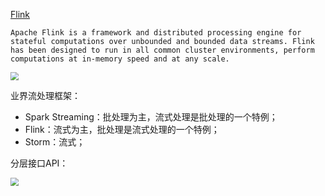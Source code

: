 [Flink](https://flink.apache.org/)

```
Apache Flink is a framework and distributed processing engine for stateful computations over unbounded and bounded data streams. Flink has been designed to run in all common cluster environments, perform computations at in-memory speed and at any scale.
```



<img src="D:\笔记\大数据\Flink\asset\flink-overview.png" style="zoom:80%;" />



业界流处理框架：

* Spark Streaming：批处理为主，流式处理是批处理的一个特例；
* Flink：流式为主，批处理是流式处理的一个特例；
* Storm：流式；



分层接口API：



<img src="D:\笔记\大数据\Flink\asset\api-stack.png" style="zoom:80%;" />



